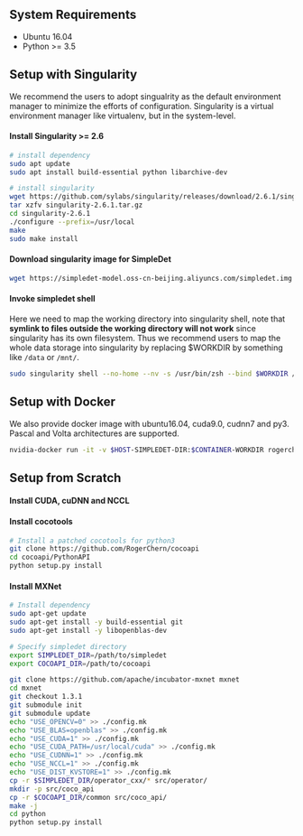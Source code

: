 ## System Requirements
- Ubuntu 16.04
- Python >= 3.5

## Setup with Singularity
We recommend the users to adopt singualrity as the default environment manager to minimize the efforts of configuration.
Singularity is a virtual environment manager like virtualenv, but in the system-level.

#### Install Singularity >= 2.6
```bash
# install dependency
sudo apt update
sudo apt install build-essential python libarchive-dev

# install singularity
wget https://github.com/sylabs/singularity/releases/download/2.6.1/singularity-2.6.1.tar.gz
tar xzfv singularity-2.6.1.tar.gz
cd singularity-2.6.1
./configure --prefix=/usr/local
make
sudo make install
```

#### Download singularity image for SimpleDet
```bash
wget https://simpledet-model.oss-cn-beijing.aliyuncs.com/simpledet.img
```

#### Invoke simpledet shell
Here we need to map the working directory into singularity shell, note that **symlink to files outside the working directory will not work** since singularity has its own filesystem. Thus we recommend users to map the whole data storage into singularity by replacing $WORKDIR by something like `/data` or `/mnt/`.

```bash
sudo singularity shell --no-home --nv -s /usr/bin/zsh --bind $WORKDIR /path/to/simpledet.img
```

## Setup with Docker
We also provide docker image with ubuntu16.04, cuda9.0, cudnn7 and py3. Pascal and Volta architectures are supported.
```bash
nvidia-docker run -it -v $HOST-SIMPLEDET-DIR:$CONTAINER-WORKDIR rogerchen/simpledet /usr/bin/zsh
```

## Setup from Scratch
#### Install CUDA, cuDNN and NCCL

#### Install cocotools
```bash
# Install a patched cocotools for python3
git clone https://github.com/RogerChern/cocoapi
cd cocoapi/PythonAPI
python setup.py install
```

#### Install MXNet
```bash
# Install dependency
sudo apt-get update
sudo apt-get install -y build-essential git
sudo apt-get install -y libopenblas-dev
```

```bash
# Specify simpledet directory
export SIMPLEDET_DIR=/path/to/simpledet
export COCOAPI_DIR=/path/to/cocoapi

git clone https://github.com/apache/incubator-mxnet mxnet
cd mxnet
git checkout 1.3.1
git submodule init
git submodule update
echo "USE_OPENCV=0" >> ./config.mk
echo "USE_BLAS=openblas" >> ./config.mk
echo "USE_CUDA=1" >> ./config.mk
echo "USE_CUDA_PATH=/usr/local/cuda" >> ./config.mk
echo "USE_CUDNN=1" >> ./config.mk
echo "USE_NCCL=1" >> ./config.mk
echo "USE_DIST_KVSTORE=1" >> ./config.mk
cp -r $SIMPLEDET_DIR/operator_cxx/* src/operator/
mkdir -p src/coco_api
cp -r $COCOAPI_DIR/common src/coco_api/
make -j
cd python
python setup.py install
```
